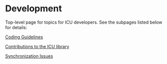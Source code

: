 <!--
© 2020 and later: Unicode, Inc. and others.
License & terms of use: http://www.unicode.org/copyright.html
-->

# Development

Top-level page for topics for ICU developers. See the subpages listed below for
details:

[Coding Guidelines](codingguidelines.md)

[Contributions to the ICU library](contributions.md)

[Synchronization Issues](sync/index.md)